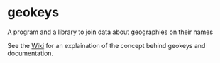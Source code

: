 # geokeys
A program and a library to join data about geographies on their names

See the [Wiki](https://github.com/iandorsey00/geokeys/wiki) for an explaination
of the concept behind geokeys and documentation.
